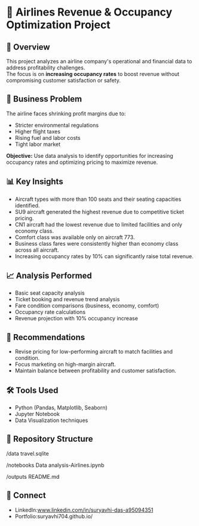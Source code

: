 # 🛫 Airlines Revenue & Occupancy Optimization Project

## 📌 Overview
This project analyzes an airline company's operational and financial data to address profitability challenges.  
The focus is on **increasing occupancy rates** to boost revenue without compromising customer satisfaction or safety.

## 💼 Business Problem
The airline faces shrinking profit margins due to:
- Stricter environmental regulations
- Higher flight taxes
- Rising fuel and labor costs
- Tight labor market

**Objective:** Use data analysis to identify opportunities for increasing occupancy rates and optimizing pricing to maximize revenue.

## 📊 Key Insights
- Aircraft types with more than 100 seats and their seating capacities identified.
- SU9 aircraft generated the highest revenue due to competitive ticket pricing.
- CN1 aircraft had the lowest revenue due to limited facilities and only economy class.
- Comfort class was available only on aircraft 773.
- Business class fares were consistently higher than economy class across all aircraft.
- Increasing occupancy rates by 10% can significantly raise total revenue.

## 📈 Analysis Performed
- Basic seat capacity analysis
- Ticket booking and revenue trend analysis
- Fare condition comparisons (business, economy, comfort)
- Occupancy rate calculations
- Revenue projection with 10% occupancy increase

## 📌 Recommendations
- Revise pricing for low-performing aircraft to match facilities and condition.
- Focus marketing on high-margin aircraft.
- Maintain balance between profitability and customer satisfaction.

## 🛠️ Tools Used
- Python (Pandas, Matplotlib, Seaborn)
- Jupyter Notebook
- Data Visualization techniques

## 📁 Repository Structure
/data
travel.sqlite

/notebooks
Data analysis-Airlines.ipynb

/outputs
README.md

## 🤝 Connect
- LinkedIn:www.linkedin.com/in/suryavhi-das-a95094351
- Portfolio:suryavhi704.github.io/ 
